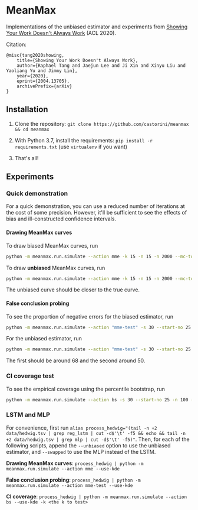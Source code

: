 # MeanMax
Implementations of the unbiased estimator and experiments from [Showing Your Work Doesn't Always Work](https://arxiv.org/abs/2004.13705) (ACL 2020).

Citation:
```
@misc{tang2020showing,
    title={Showing Your Work Doesn't Always Work},
    author={Raphael Tang and Jaejun Lee and Ji Xin and Xinyu Liu and Yaoliang Yu and Jimmy Lin},
    year={2020},
    eprint={2004.13705},
    archivePrefix={arXiv}
}
```

## Installation

1. Clone the repository: `git clone https://github.com/castorini/meanmax && cd meanmax`

2. With Python 3.7, install the requirements: `pip install -r requirements.txt` (use `virtualenv` if you want)

3. That's all!

## Experiments

### Quick demonstration

For a quick demonstration, you can use a reduced number of iterations at the cost of some precision.
However, it'll be sufficient to see the effects of bias and ill-constructed confidence intervals. 

#### Drawing MeanMax curves
To draw biased MeanMax curves, run 
```bash
python -m meanmax.run.simulate --action mme -k 15 -n 15 -n 2000 --mc-total 10000
```

To draw **unbiased** MeanMax curves, run
```bash
python -m meanmax.run.simulate --action mme -k 15 -n 15 -n 2000 --mc-total 10000 --unbiased
```

The unbiased curve should be closer to the true curve.

#### False conclusion probing
To see the proportion of negative errors for the biased estimator, run
```bash
python -m meanmax.run.simulate --action "mme-test" -s 30 --start-no 25 -n 5000
```

For the unbiased estimator, run
```bash
python -m meanmax.run.simulate --action "mme-test" -s 30 --start-no 25 -n 5000 --unbiased
```

The first should be around 68 and the second around 50.

### CI coverage test
To see the empirical coverage using the percentile bootstrap, run
```bash
python -m meanmax.run.simulate --action bs -s 30 --start-no 25 -n 100 --mc-total 1000
```

### LSTM and MLP

For convenience, first run `alias process_hedwig="(tail -n +2 data/hedwig.tsv | grep reg_lstm | cut -d$'\t' -f5 && echo && tail -n +2 data/hedwig.tsv | grep mlp | cut -d$'\t' -f5)"`.
Then, for each of the following scripts, append the `--unbiased` option to use the unbiased estimator, and `--swapped` to use the MLP instead of the LSTM.  

**Drawing MeanMax curves**: `process_hedwig | python -m meanmax.run.simulate --action mme --use-kde`

**False conclusion probing**: `process_hedwig | python -m meanmax.run.simulate --action mme-test --use-kde`

**CI coverage**: `process_hedwig | python -m meanmax.run.simulate --action bs --use-kde -k <the k to test>`

